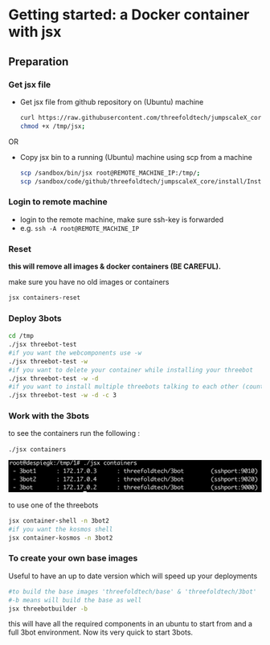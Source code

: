 
# Getting started: a Docker container with jsx

## Preparation

### Get jsx file
- Get jsx file from github repository on (Ubuntu) machine

    ```bash
    curl https://raw.githubusercontent.com/threefoldtech/jumpscaleX_core/master/install/jsx.py > /tmp/jsx;
    chmod +x /tmp/jsx;
    ```
OR
-  Copy jsx bin to a running (Ubuntu) machine using scp from a machine</br>

    ```bash
    scp /sandbox/bin/jsx root@REMOTE_MACHINE_IP:/tmp/;
    scp /sandbox/code/github/threefoldtech/jumpscaleX_core/install/InstallTools.py  root@REMOTE_MACHINE_IP:/tmp/
    ```


### Login to remote machine

- login to the remote machine, make sure ssh-key is forwarded
- e.g. ```ssh -A root@REMOTE_MACHINE_IP```

### Reset

**this will remove all images & docker containers (BE CAREFUL).**

make sure you have no old images or containers

```bash
jsx containers-reset
```


### Deploy 3bots

```bash
cd /tmp
./jsx threebot-test
#if you want the webcomponents use -w
./jsx threebot-test -w
#if you want to delete your container while installing your threebot
./jsx threebot-test -w -d
#if you want to install multiple threebots talking to each other (count=3)
./jsx threebot-test -w -d -c 3
```

### Work with the 3bots

to see the containers run the following :

`./jsx containers`

![](images/containers_3bot.png)

to use one of the threebots

```bash
jsx container-shell -n 3bot2
#if you want the kosmos shell
jsx container-kosmos -n 3bot2
```

### To create your own base images

Useful to have an up to date version which will speed up your deployments

```bash
#to build the base images 'threefoldtech/base' & 'threefoldtech/3bot'
#-b means will build the base as well
jsx threebotbuilder -b
```

this will have all the required components in an ubuntu to start from
and a full 3bot environment. Now its very quick to start 3bots.
